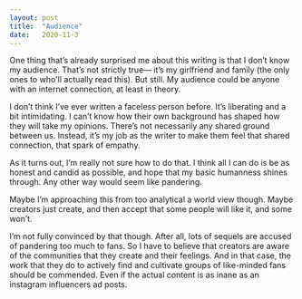 ```yaml
---
layout: post
title:  "Audience"
date:   2020-11-3
---
```

One thing that’s already surprised me about this writing is that I don’t know my audience. That’s not strictly true— it’s my girlfriend and family (the only ones to who'll actually read this). But still. My audience could be anyone with an internet connection, at least in theory. 

I don’t think I’ve ever written a faceless person before. It’s liberating and a bit intimidating. I can’t know how their own background has shaped how they will take my opinions. There’s not necessarily any shared ground between us. Instead, it’s my job as the writer to make them feel that shared connection, that spark of empathy. 

As it turns out, I’m really not sure how to do that. I think all I can do is be as honest and candid as possible, and hope that my basic humanness shines through. Any other way would seem like pandering.

Maybe I’m approaching this from too analytical a world view though. Maybe creators just create, and then accept that some people will like it, and some won’t. 

I’m not fully convinced by that though. After all, lots of sequels are accused of pandering too much to fans. So I have to believe that creators are aware of the communities that they create and their feelings. And in that case, the work that they do to actively find and cultivate groups of like-minded fans should be commended. Even if the actual content is as inane as an instagram influencers ad posts.

